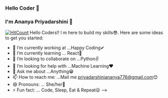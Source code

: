 ### Hello Coder 👋
### I'm Ananya Priyadarshini 🤩
[![HitCount](http://hits.dwyl.com/ananyasahoo/ananyasahoo.svg)](http://hits.dwyl.com/ananyasahoo/ananyasahoo)
Hello Coders!! I m here to build my skills😎.
Here are some ideas to get you started:

- 🔭 I’m currently working at ...Happy Coding✔
- 🌱 I’m currently learning ... React🤞
- 👯 I’m looking to collaborate on ...Python✌
- 🤔 I’m looking for help with ...Machine Learning❤
- 💬 Ask me about ...Anything😁
- 📫 How to reach me: ...Mail me priyadarshiniananya776@gmail.com😊
- 😄 Pronouns: ... She/her👩
- ⚡ Fun fact: ... Code, Sleep, Eat & Repeat😜
-->
